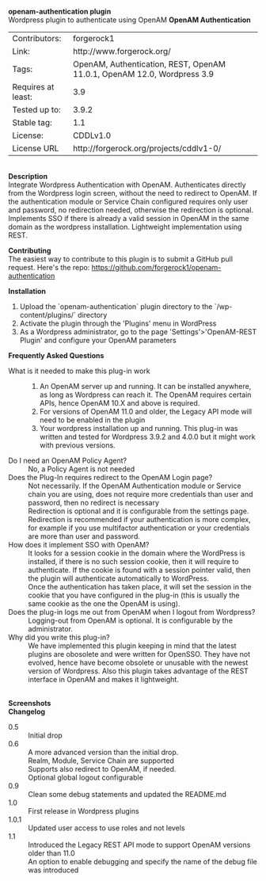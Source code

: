 <b>openam-authentication plugin</b>
<br>
Wordpress plugin to authenticate using OpenAM
<b>OpenAM Authentication</b>
<table border="0">
<tr><td>Contributors:</td><td>forgerock1</td></tr>
<tr><td>Link:</td><td> http://www.forgerock.org/</td></tr>
<tr><td>Tags:</td><td> OpenAM, Authentication, REST, OpenAM 11.0.1, OpenAM 12.0, Wordpress 3.9</td></tr>
<tr><td>Requires at least:</td><td> 3.9</td></tr>
<tr><td>Tested up to:</td><td> 3.9.2</td></tr>
<tr><td>Stable tag:</td><td>1.1</td></tr>
<tr><td>License:</td><td> CDDLv1.0</td></tr>
<tr><td>License URL</td><td>http://forgerock.org/projects/cddlv1-0/</td></tr>
</table>
<br/>
<b>Description</b>
<br/>
Integrate Wordpress Authentication with OpenAM. Authenticates directly from the Wordpress login screen, without the need to redirect to OpenAM. If the authentication module or Service Chain configured requires only user and password, no redirection needed, otherwise the redirection is optional. Implements SSO if there is already a valid session in OpenAM in the same domain as the wordpress installation. Lightweight implementation using REST.
<br/>

<b>Contributing</b>
<br/>
The easiest way to contribute to this plugin is to submit a GitHub pull request. Here's the repo:
https://github.com/forgerock1/openam-authentication
<br/>

<b>Installation</b>
<br/>
<ol>
<li> Upload the `openam-authentication` plugin directory to the `/wp-content/plugins/` directory
<li>Activate the plugin through the 'Plugins' menu in WordPress
<li>As a Wordpress administrator, go to the page 'Settings'>'OpenAM-REST Plugin' and configure your OpenAM parameters
</ol>

<b>Frequently Asked Questions</b>
<dl>
<dt>
What is it needed to make this plug-in work
<dd>
<ol>
<li>An OpenAM server up and running. It can be installed anywhere, as long as Wordpress can reach it. The OpenAM requires certain APIs, hence OpenAM 10.X and above is required.
<li> For versions of OpenAM 11.0 and older, the Legacy API mode will need to be enabled in the plugin
<li>Your wordpress installation up and running. This plug-in was written and tested for Wordpress 3.9.2 and 4.0.0 but it might work with previous versions.
</ol>
<dt>
Do I need an OpenAM Policy Agent?
<dd>
No, a Policy Agent is not needed
<dt>
Does the Plug-In requires redirect to the OpenAM Login page?
<dd>Not necessarily. If the OpenAM Authentication module or Service chain you are using, does not require more credentials than user and password, then no redirect is necessary
<dd>
Redirection is optional and it is configurable from the settings page.  Redirection is recommended if your authentication is more complex, for example if you use multifactor authentication or your credentials are more than user and password.
<dt>
How does it implement SSO with OpenAM?
<dd>It looks for a session cookie in the domain where the WordPress is installed, if there is no such session cookie, then it will require to authenticate.  If the cookie is found with a session pointer valid, then the plugin will authenticate automatically to WordPress.
<dd>
Once the authentication has taken place, it will set the session in the cookie that you have configured in the plug-in (this is usually the same cookie as the one the OpenAM is using). 

<dt>Does the plug-in logs me out from OpenAM when I logout from Wordpress?
<dd>Logging-out from OpenAM is optional. It is configurable by the administrator.
<dt>
Why did you write this plug-in?
<dd>We have implemented this plugin keeping in mind that the latest plugins are obosolete and were written for OpenSSO. They have not evolved, hence have become obsolete or unusable with the newest version of Wordpress. Also this plugin takes advantage of the REST interface in OpenAM and makes it lightweight.  
</dl>
<br>
<b>Screenshots</b>
<br>
<b>Changelog</b>
<dl>
<dt>
0.5
<dd>Initial drop
<dt>
0.6
<dd>A more advanced version than the initial drop. 
<dd>Realm, Module, Service Chain are supported
<dd>Supports also redirect to OpenAM, if needed. 
<dd>Optional global logout configurable
<dt>
0.9
<dd>
Clean some debug statements and updated the README.md
<dt>
1.0
<dd>First release in Wordpress plugins
<dt>1.0.1
<dd>
Updated user access to use roles and not levels
<dt>
1.1
<dd>Introduced the Legacy REST API mode to support OpenAM versions older than 11.0
<dd>An option to enable debugging and specify the name of the debug file was introduced
</dl>